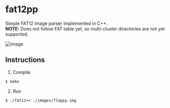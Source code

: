 # fat12pp

Simple FAT12 image parser implemented in C++.  
**NOTE:** Does not follow FAT table yet, so multi-cluster directories are not yet supported.

![image](https://github.com/aadilshabier/fat12pp/assets/64919407/c95fcba1-02bc-496c-86cc-19aa6228c910)


## Instructions
1. Compile
```sh
$ make
```
2. Run
```sh
$ ./fat12++ ./images/floppy.img
```
